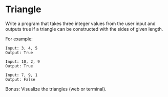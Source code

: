 # Triangle

Write a program that takes three integer values from the user input and outputs true if a triangle can be constructed with the sides of given length.

For example:
```
Input: 3, 4, 5
Output: True

Input: 10, 2, 9
Output: True

Input: 7, 9, 1
Output: False
```
Bonus: Visualize the triangles (web or terminal).
